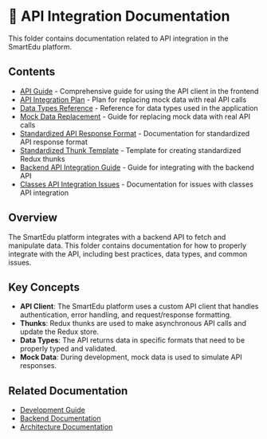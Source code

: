 # 🔌 API Integration Documentation

This folder contains documentation related to API integration in the SmartEdu platform.

## Contents

- [API Guide](./ApiGuide.md) - Comprehensive guide for using the API client in the frontend
- [API Integration Plan](./api-integration-plan.md) - Plan for replacing mock data with real API calls
- [Data Types Reference](./data-types-reference.md) - Reference for data types used in the application
- [Mock Data Replacement](./mock-data-replacement.md) - Guide for replacing mock data with real API calls
- [Standardized API Response Format](./standardized-api-response-format.md) - Documentation for standardized API response format
- [Standardized Thunk Template](./standardized-thunk-template.md) - Template for creating standardized Redux thunks
- [Backend API Integration Guide](./backend-api-integration-guide.md) - Guide for integrating with the backend API
- [Classes API Integration Issues](./classes-api-integration-issues.md) - Documentation for issues with classes API integration

## Overview

The SmartEdu platform integrates with a backend API to fetch and manipulate data. This folder contains documentation for how to properly integrate with the API, including best practices, data types, and common issues.

## Key Concepts

- **API Client**: The SmartEdu platform uses a custom API client that handles authentication, error handling, and request/response formatting.
- **Thunks**: Redux thunks are used to make asynchronous API calls and update the Redux store.
- **Data Types**: The API returns data in specific formats that need to be properly typed and validated.
- **Mock Data**: During development, mock data is used to simulate API responses.

## Related Documentation

- [Development Guide](../development/README.md)
- [Backend Documentation](../backend/README.md)
- [Architecture Documentation](../architecture/README.md)
